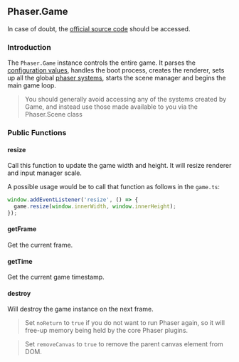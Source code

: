 ## Phaser.Game

In case of doubt, the [official source code](https://github.com/photonstorm/phaser) should be accessed.

### Introduction

The `Phaser.Game` instance controls the entire game.
It parses the [configuration values](https://github.com/digitsensitive/phaser3-typescript/blob/master/cheatsheets/boot/config.md),
handles the boot process, creates the renderer,
sets up all the global [phaser systems](https://github.com/digitsensitive/phaser3-typescript/blob/master/cheatsheets/scene/systems.md),
starts the scene manager and begins the main game loop.

> You should generally avoid accessing any of the systems created by Game,
> and instead use those made available to you via the Phaser.Scene class

### Public Functions

#### resize

Call this function to update the game width and height.
It will resize renderer and input manager scale.

A possible usage would be to call that function as follows in the `game.ts`:

```ts
window.addEventListener('resize', () => {
  game.resize(window.innerWidth, window.innerHeight);
});
```

#### getFrame

Get the current frame.

#### getTime

Get the current game timestamp.

#### destroy

Will destroy the game instance on the next frame.

> Set `noReturn` to `true` if you do not want to run Phaser again, so it will free-up
> memory being held by the core Phaser plugins.

> Set `removeCanvas` to `true` to remove the parent canvas element from DOM.
